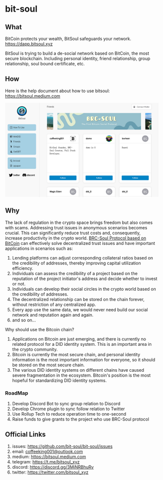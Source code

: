 # bit-soul

## What
BitCoin protects your wealth, BitSoul safeguards your network. <https://dapp.bitsoul.xyz>

BitSoul is trying to build a de-social network based on BitCoin, the most secure blockchain.
Including personal identity, friend relationship, group relationship, soul bound certificate, etc.


## How
Here is the help document about how to use bitsoul: <https://bitsoul.medium.com>

![](docs/img/img.jpg)


## Why
The lack of regulation in the crypto space brings freedom but also comes with scams.
Addressing trust issues in anonymous scenarios becomes crucial. This can significantly
reduce trust costs and, consequently, increase productivity in the crypto world.
[BRC-Soul Protocol based on BitCoin](https://github.com/bit-soul/brc-soul) can effectively
solve decentralized trust issues and have important applications in scenarios such as:

1. Lending platforms can adjust corresponding collateral ratios based on the credibility of addresses, thereby improving capital utilization efficiency.
2. Individuals can assess the credibility of a project based on the reputation of the project initiator's address and decide whether to invest or not.
3. Individuals can develop their social circles in the crypto world based on the credibility of addresses.
4. The decentralized relationship can be stored on the chain forever, without restriction of any centralized app.
5. Every app use the same data, we would never need build our social network and reputation again and again.
6. and so on...

Why should use the Bitcoin chain?
1. Applications on Bitcoin are just emerging, and there is currently no related protocol for a DID identity system. This is an important area in the crypto community.
2. Bitcoin is currently the most secure chain, and personal identity information is the most important information for everyone, so it should be stored on the most secure chain.
3. The various DID identity systems on different chains have caused severe fragmentation in the ecosystem. Bitcoin's position is the most hopeful for standardizing DID identity systems.


### RoadMap
1. Develop Discord Bot to sync group relation to Discord
2. Develop Chrome plugin to sync follow relation to Twitter 
3. Use Rollup Tech to reduce operation time to one-second
4. Raise funds to give grants to the project who use BRC-Soul protocol


## Official Links
1. issues: <https://github.com/bit-soul/bit-soul/issues>
2. email: <coffeeking001@outlook.com>
3. medium: <https://bitsoul.medium.com>
4. telegram: <https://t.me/bitsoul_xyz>
5. discord: <https://discord.gg/3MjNRBhuRv>
6. twitter: <https://twitter.com/bitsoul_xyz>